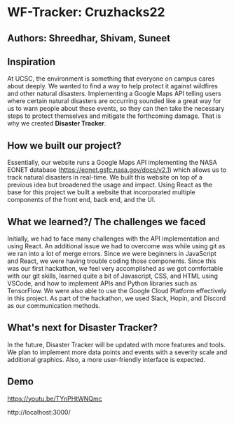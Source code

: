 # WF-Tracker: Cruzhacks22
## Authors: Shreedhar, Shivam, Suneet

## Inspiration
At UCSC, the environment is something that everyone on campus cares about deeply. We wanted to find a way to help protect it against wildfires and other natural disasters. Implementing a Google Maps API telling users where certain natural disasters are occurring sounded like a great way for us to warn people about these events, so they can then take the necessary steps to protect themselves and mitigate the forthcoming damage. That is why we created **Disaster Tracker**.

## How we built our project?
Essentially, our website runs a Google Maps API implementing the NASA EONET database (https://eonet.gsfc.nasa.gov/docs/v2.1) which allows us to track natural disasters in real-time. We built this website on top of a previous idea but broadened the usage and impact. Using React as the base for this project we built a website that incorporated multiple components of the front end, back end, and the UI.

## What we learned?/ The challenges we faced
Initially, we had to face many challenges with the API implementation and using React. An additional issue we had to overcome was while using git as we ran into a lot of merge errors. Since we were beginners in JavaScript and React, we were having trouble coding those components. Since this was our first hackathon, we feel very accomplished as we got comfortable with our git skills, learned quite a bit of Javascript, CSS, and HTML using VSCode, and how to implement APIs and Python libraries such as TensorFlow. We were also able to use the Google Cloud Platform effectively in this project. As part of the hackathon, we used Slack, Hopin, and Discord as our communication methods.

## What's next for Disaster Tracker?
In the future, Disaster Tracker will be updated with more features and tools. We plan to implement more data points and events with a severity scale and additional graphics. Also, a more user-friendly interface is expected.

## Demo
https://youtu.be/TYnPHtWNQmc

http://localhost:3000/
